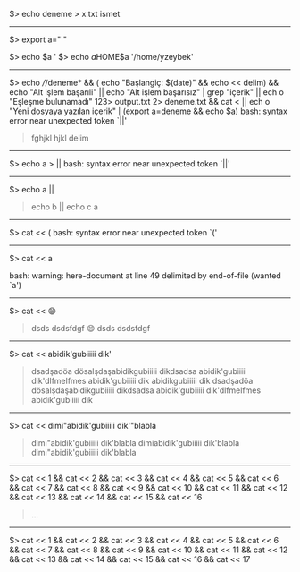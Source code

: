 
$> echo deneme > x.txt ismet

--------------------

$> export a="'"

$> echo $a
'
$> echo $a$HOME$a
'/home/yzeybek'

--------------------

$> echo */*/deneme* && ( echo "Başlangiç: $(date)" && echo << delim) && echo "Alt
işlem başarıli" || echo "Alt işlem başarısız" | grep "içerik" || ech
o "Eşleşme bulunamadı" 123> output.txt 2> deneme.txt && cat < || ech
o "Yeni dosyaya yazılan içerik" | (export a=deneme && echo $a)
bash: syntax error near unexpected token `||'
> fghjkl
> hjkl
> delim

-------------------

$> echo a > ||
bash: syntax error near unexpected token `||'

--------------------

$> echo a ||
> echo b ||
> echo c
a

---------------------

$> cat << (
bash: syntax error near unexpected token `('

---------------------

$> cat << a
>
bash: warning: here-document at line 49 delimited by end-of-file (wanted `a')

---------------------

$> cat << 😄
> dsds
> dsdsfdgf
> 😄
dsds
dsdsfdgf

---------------------

$> cat << abidik'gubiiiii      dik'
> dsadşadöa
> dösalşdaşabidikgubiiiii      dikdsadsa
> abidik'gubiiiii      dik'dlfmelfmes
> abidik'gubiiiii      dik
> abidikgubiiiii      dik
dsadşadöa
dösalşdaşabidikgubiiiii      dikdsadsa
abidik'gubiiiii      dik'dlfmelfmes
abidik'gubiiiii      dik

----------------------

$> cat << dimi"abidik'gubiiiii      dik'"blabla
> dimi"abidik'gubiiiii      dik'blabla
> dimiabidik'gubiiiii      dik'blabla
dimi"abidik'gubiiiii      dik'blabla

-----------------------

$> cat << 1 && cat << 2 && cat << 3 && cat << 4 && cat << 5 && cat << 6 && cat << 7 && cat << 8 && cat << 9 && cat << 10 && cat << 11 && cat << 12 && cat << 13 && cat << 14 && cat << 15 && cat << 16
>...

-----------------------

$> cat << 1 && cat << 2 && cat << 3 && cat << 4 && cat << 5 && cat << 6 && cat << 7 && cat << 8 && cat << 9 && cat << 10 && cat << 11 && cat << 12 && cat << 13 && cat << 14 && cat << 15 && cat << 16 && cat << 17


